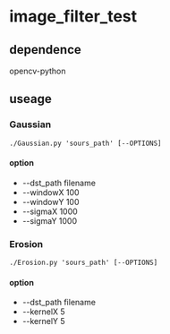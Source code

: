 # image_filter_test
## dependence
opencv-python
## useage
### Gaussian
`./Gaussian.py 'sours_path' [--OPTIONS]`
#### option
+ --dst_path filename
+ --windowX 100
+ --windowY 100
+ --sigmaX 1000
+ --sigmaY 1000
### Erosion
`./Erosion.py 'sours_path' [--OPTIONS]`
#### option
+ --dst_path filename
+ --kernelX 5
+ --kernelY 5
